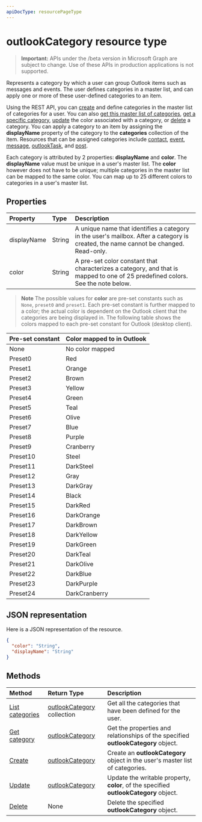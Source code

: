 ```yaml
---
apiDocType: resourcePageType
---
```

# outlookCategory resource type

> **Important:** APIs under the /beta version in Microsoft Graph are subject to change. Use of these APIs in production applications is not supported.

Represents a category by which a user can group Outlook items such as messages and events. The user defines categories in a master list, and can apply one or more of these user-defined
categories to an item. 

Using the REST API, you can [create](../api/outlookuser_post_mastercategories.md) and define categories in the master list of categories for a user. 
You can also [get this master list of categories](../api/outlookuser_list_mastercategories.md), [get a specific category](../api/outlookcategory_get.md), 
[update](../api/outlookcategory_update.md) the color associated with a category, or [delete](../api/outlookcategory_delete.md) a category. 
You can apply a category to an item by assigning the **displayName** property of the category to the **categories** collection of the item.
Resources that can be assigned categories include [contact](contact.md), [event](event.md), [message](message.md), [outlookTask](outlooktask.md), and [post](post.md).   

Each category is attributed by 2 properties: **displayName** and **color**. The **displayName** value must be unique in a user's master list. 
The **color** however does not have to be unique; multiple categories in the master list can be mapped to the same color. You can map up 
to 25 different colors to categories in a user's master list.

## Properties
| Property	   | Type	|Description|
|:---------------|:--------|:----------|
|displayName|String|A unique name that identifies a category in the user's mailbox. After a category is created, the name cannot be changed. Read-only.|
|color|String|A pre-set color constant that characterizes a category, and that is mapped to one of 25 predefined colors. See the note below. |

> **Note** The possible values for **color** are pre-set constants such as `None`, `preset0` and `preset1`. Each pre-set constant is further mapped to a color; the actual
color is dependent on the Outlook client that the categories are being displayed in. The following table shows the colors mapped to each pre-set constant for Outlook (desktop client). 


| Pre-set constant	| Color mapped to in Outlook |
|:---------------|:--------|
| None | No color mapped |
| Preset0 | Red |
| Preset1 | Orange |
| Preset2 | Brown |
| Preset3 | Yellow |
| Preset4 | Green |
| Preset5 | Teal |
| Preset6 | Olive |
| Preset7 | Blue |
| Preset8 | Purple |
| Preset9 | Cranberry |
| Preset10 | Steel |
| Preset11 | DarkSteel |
| Preset12 | Gray |
| Preset13 | DarkGray |
| Preset14 | Black |
| Preset15 | DarkRed |
| Preset16 | DarkOrange |
| Preset17 | DarkBrown |
| Preset18 | DarkYellow |
| Preset19 | DarkGreen |
| Preset20 | DarkTeal |
| Preset21 | DarkOlive |
| Preset22 | DarkBlue |
| Preset23 | DarkPurple |
| Preset24 | DarkCranberry |

## JSON representation
Here is a JSON representation of the resource.

<!-- {
  "blockType": "resource",
  "optionalProperties": [

  ],
  "@odata.type": "microsoft.graph.outlookCategory"
}-->

```json
{
  "color": "String",
  "displayName": "String"
}

```

## Methods
| Method		   | Return Type	|Description|
|:---------------|:--------|:----------|
|[List categories](../api/outlookuser_list_mastercategories.md) | [outlookCategory](../resources/outlookcategory.md) collection |Get all the categories that have been defined for the user.|
|[Get category](../api/outlookcategory_get.md) | [outlookCategory](../resources/outlookcategory.md) |Get the properties and relationships of the specified **outlookCategory** object.|
|[Create](../api/outlookuser_post_mastercategories.md) | [outlookCategory](../resources/outlookcategory.md) |Create an **outlookCategory** object in the user's master list of categories.|
|[Update](../api/outlookcategory_update.md) | [outlookCategory](../resources/outlookcategory.md) |Update the writable property, **color**, of the specified **outlookCategory** object. |
|[Delete](../api/outlookcategory_delete.md) | None |Delete the specified **outlookCategory** object. |


<!-- uuid: 8fcb5dbc-d5aa-4681-8e31-b001d5168d79
2015-10-25 14:57:30 UTC -->
<!-- {
  "type": "#page.annotation",
  "description": "outlookCategory resource",
  "keywords": "",
  "section": "documentation",
  "suppressions": [
      "Warning: /api-reference/beta/resources/outlookcategory.md:
      Failed to parse any rows out of table with headers: |Pre-set constant|Color mapped to in Outlook|"
  ],
  "tocPath": ""
}-->
 